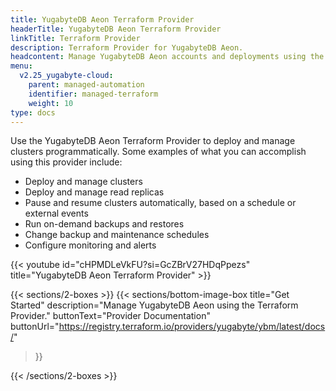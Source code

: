 ```yaml
---
title: YugabyteDB Aeon Terraform Provider
headerTitle: YugabyteDB Aeon Terraform Provider
linkTitle: Terraform Provider
description: Terraform Provider for YugabyteDB Aeon.
headcontent: Manage YugabyteDB Aeon accounts and deployments using the Terraform Provider
menu:
  v2.25_yugabyte-cloud:
    parent: managed-automation
    identifier: managed-terraform
    weight: 10
type: docs
---
```


Use the YugabyteDB Aeon Terraform Provider to deploy and manage clusters programmatically. Some examples of what you can accomplish using this provider include:

- Deploy and manage clusters
- Deploy and manage read replicas
- Pause and resume clusters automatically, based on a schedule or external events
- Run on-demand backups and restores
- Change backup and maintenance schedules
- Configure monitoring and alerts

{{< youtube id="cHPMDLeVkFU?si=GcZBrV27HDqPpezs" title="YugabyteDB Aeon Terraform Provider" >}}

{{< sections/2-boxes >}}
  {{< sections/bottom-image-box
    title="Get Started"
    description="Manage YugabyteDB Aeon using the Terraform Provider."
    buttonText="Provider Documentation"
    buttonUrl="https://registry.terraform.io/providers/yugabyte/ybm/latest/docs/"
  >}}

{{< /sections/2-boxes >}}
